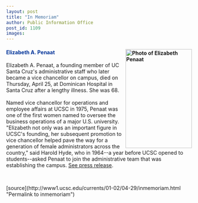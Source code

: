 ```yaml
---
layout: post
title: "In Memoriam"
author: Public Information Office
post_id: 1109
images:
---
```


<h4>
  <img align="right" alt="Photo of Elizabeth Penaat" border="0" height="269" src="../art/penaat_eliz.02-04-29.180.jpg" width="180"><font color="#003399">Elizabeth A. Penaat</font>
</h4>
<p>
  Elizabeth A. Penaat, a founding member of UC Santa Cruz's administrative staff who later became a vice chancellor on campus, died on Thursday, April 25, at Dominican Hospital in Santa Cruz after a lengthy illness. She was 68.<br>
  <br>
  Named vice chancellor for operations and employee affairs at UCSC in 1975, Penaat was one of the first women named to oversee the business operations of a major U.S. university. "Elizabeth not only was an important figure in UCSC's founding, her subsequent promotion to vice chancellor helped pave the way for a generation of female administrators across the country," said Harold Hyde, who in 1964--a year before UCSC opened to students--asked Penaat to join the administrative team that was establishing the campus. <a href="http://www.ucsc.edu/news_events/press_releases/01-02/04-29.penaat.html">See press release</a>.
</p>
<p>
  <br>

  </p>
[source](http://www1.ucsc.edu/currents/01-02/04-29/inmemoriam.html "Permalink to inmemoriam")
